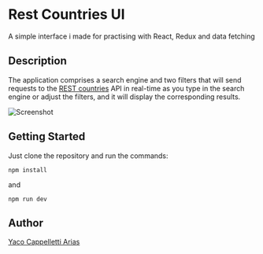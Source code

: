 # Rest Countries UI

A simple interface i made for practising with React, Redux and data fetching

## Description

The application comprises a search engine and two filters that will send requests to the [REST countries](https://restcountries.com/) API in real-time as you type in the search engine or adjust the filters, and it will display the corresponding results.

![Screenshot](/img/screencapture.png)

## Getting Started

Just clone the repository and run the commands:

```
npm install
```

and

```
npm run dev
```

## Author

[Yaco Cappelletti Arias](https://www.linkedin.com/in/yaco-cappelletti-arias/)


